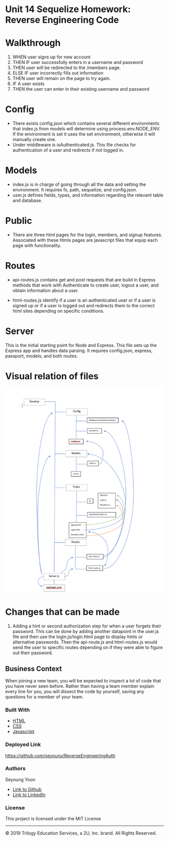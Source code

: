 # Unit 14 Sequelize Homework: Reverse Engineering Code

# Walkthrough

1. WHEN user signs up for new account
2. THEN IF user successfully enters in a username and password
3. THEN user will be redirected to the /members page.
4. ELSE IF user incorrectly fills out information
5. THEN user will remain on the page to try again.
6. IF A user exists
7. THEN the user can enter in their existing username and password

# Config
   * There exists config.json which contains several different environments that index.js from models will determine using process.env.NODE_ENV. If the environment is set it uses the set environment, otherwise it will manually create one.
   * Under middleware is isAuthenticated.js. This file checks for authentication of a user and redirects if not logged in.

# Models
 
   * index.js is in charge of going through all the data and setting the environment. It requires fs, path, sequelize, and config.json.
   * user.js defines fields, types, and information regarding the relevant table and database.
   
# Public
  * There are three html pages for the login, members, and signup features. Associated with these htmls pages are javascript files that equip each page with functionality.

# Routes
  * api-routes.js contains get and post requests that are build in Express methods that work with Authenticate to create user, logout a user, and obtain information about a user.

  * html-routes.js identify if a user is an authenticated user or if a user is signed up or if a user is logged out and redirects them to the correct html sites depending on specific conditions.

# Server
This is the initial starting point for Node and Express. This file sets up the Express app and handles data parsing. It requires config.json, express, passport, models, and both routes.

# Visual relation of files
![Image of file relations](relations.png)

# Changes that can be made
1. Adding a hint or second authorization step for when a user forgets their password. This can be done by adding another datapoint in the user.js file and then use the login.js/login.html page to display hints or alternative passwords. Then the api-route.js and html-routes.js would send the user to specific routes depending on if they were able to figure out their password.


## Business Context

When joining a new team, you will be expected to inspect a lot of code that you have never seen before. Rather than having a team member explain every line for you, you will dissect the code by yourself, saving any questions for a member of your team.

### Built With

* [HTML](https://developer.mozilla.org/en-US/docs/Web/HTML)
* [CSS](https://developer.mozilla.org/en-US/docs/Web/CSS)
* [Javascript](https://developer.mozilla.org/en-US/docs/Web/JavaScript)


### Deployed Link

https://github.com/seyouny/ReverseEngineeringAuth

### Authors

Seyoung Yoon

- [Link to Github](https://github.com/seyouny)
- [Link to LinkedIn](https://www.linkedin.com/in/stacey-yoon-bbaa7413a/)



### License
This project is licensed under the MIT License

- - -
© 2019 Trilogy Education Services, a 2U, Inc. brand. All Rights Reserved.
